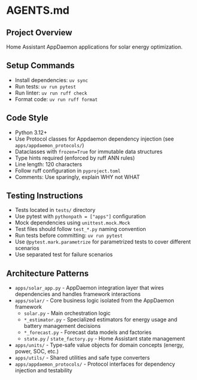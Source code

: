 # AGENTS.md

## Project Overview

Home Assistant AppDaemon applications for solar energy optimization.

## Setup Commands

- Install dependencies: `uv sync`
- Run tests: `uv run pytest`
- Run linter: `uv run ruff check`
- Format code: `uv run ruff format`

## Code Style

- Python 3.12+
- Use Protocol classes for Appdaemon dependency injection (see `apps/appdaemon_protocols/`)
- Dataclasses with `frozen=True` for immutable data structures
- Type hints required (enforced by ruff ANN rules)
- Line length: 120 characters
- Follow ruff configuration in `pyproject.toml`
- Comments: Use sparingly, explain WHY not WHAT

## Testing Instructions

- Tests located in `tests/` directory
- Use pytest with `pythonpath = ["apps"]` configuration
- Mock dependencies using `unittest.mock.Mock`
- Test files should follow `test_*.py` naming convention
- Run tests before committing: `uv run pytest`
- Use `@pytest.mark.parametrize` for parametrized tests to cover different scenarios
- Use separated test for failure scenarios

## Architecture Patterns

- `apps/solar_app.py` - AppDaemon integration layer that wires dependencies and handles framework interactions
- `apps/solar/` - Core business logic isolated from the AppDaemon framework
  - `solar.py` - Main orchestration logic
  - `*_estimator.py` - Specialized estimators for energy usage and battery management decisions
  - `*_forecast.py` - Forecast data models and factories
  - `state.py` / `state_factory.py` - Home Assistant state management
- `apps/units/` - Type-safe value objects for domain concepts (energy, power, SOC, etc.)
- `apps/utils/` - Shared utilities and safe type converters
- `apps/appdaemon_protocols/` - Protocol interfaces for dependency injection and testability
